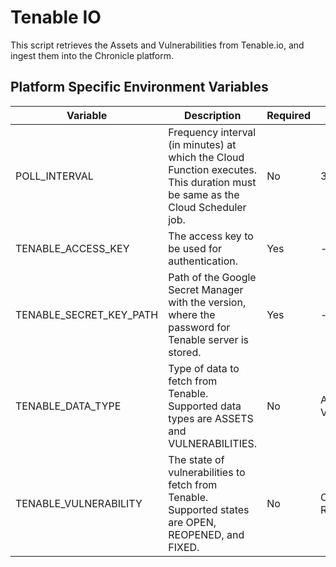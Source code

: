 # Tenable IO

This script retrieves the Assets and Vulnerabilities from Tenable.io, and ingest them into the Chronicle platform.

## Platform Specific Environment Variables

| Variable                | Description                                   | Required | Default                 | Secret |
|-------------------------|-----------------------------------------------|----------|-------------------------|--------|
| POLL_INTERVAL           | Frequency interval (in minutes) at which the Cloud Function executes. This duration must be same as the Cloud Scheduler job.                                                  | No       | 360                     | No     |
| TENABLE_ACCESS_KEY      | The access key to be used for authentication. | Yes      | -                       | No     |
| TENABLE_SECRET_KEY_PATH | Path of the Google Secret Manager with the version, where the password for Tenable server is stored.                                                                   | Yes      | -                       | Yes    |
| TENABLE_DATA_TYPE       | Type of data to fetch from Tenable. Supported data types are ASSETS and VULNERABILITIES.                                                          | No       | ASSETS, VULNERABILITIES | No     |
| TENABLE_VULNERABILITY   | The state of vulnerabilities to fetch from Tenable. Supported states are OPEN, REOPENED, and FIXED.                                                                    | No       | OPEN, REOPENED          | No     |
